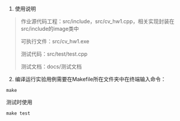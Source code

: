 1. 使用说明

> 作业源代码工程：src/include，src/cv_hw1.cpp，相关实现封装在src/include的image类中
>
> 可执行文件：src/cv_hw1.exe
>
> 测试代码：src/test/test.cpp
>
> 测试文档：docs/测试文档

2. 编译运行实验用例需要在Makefile所在文件夹中在终端输入命令：

```
make
```

测试时使用

```
make test
```

​